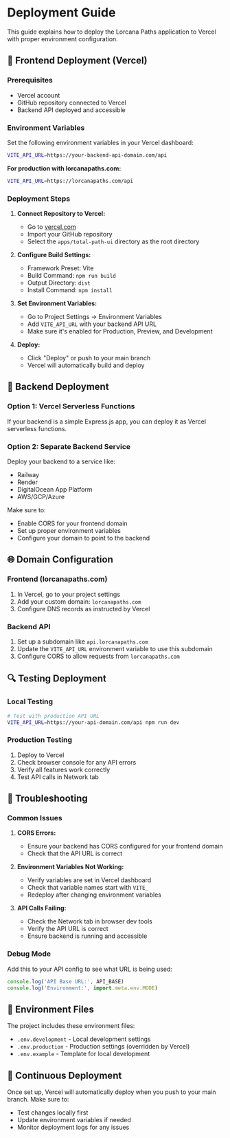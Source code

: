 # Deployment Guide

This guide explains how to deploy the Lorcana Paths application to Vercel with proper environment configuration.

## 🚀 Frontend Deployment (Vercel)

### Prerequisites
- Vercel account
- GitHub repository connected to Vercel
- Backend API deployed and accessible

### Environment Variables

Set the following environment variables in your Vercel dashboard:

```bash
VITE_API_URL=https://your-backend-api-domain.com/api
```

**For production with lorcanapaths.com:**
```bash
VITE_API_URL=https://lorcanapaths.com/api
```

### Deployment Steps

1. **Connect Repository to Vercel:**
   - Go to [vercel.com](https://vercel.com)
   - Import your GitHub repository
   - Select the `apps/total-path-ui` directory as the root directory

2. **Configure Build Settings:**
   - Framework Preset: Vite
   - Build Command: `npm run build`
   - Output Directory: `dist`
   - Install Command: `npm install`

3. **Set Environment Variables:**
   - Go to Project Settings → Environment Variables
   - Add `VITE_API_URL` with your backend API URL
   - Make sure it's enabled for Production, Preview, and Development

4. **Deploy:**
   - Click "Deploy" or push to your main branch
   - Vercel will automatically build and deploy

## 🔧 Backend Deployment

### Option 1: Vercel Serverless Functions
If your backend is a simple Express.js app, you can deploy it as Vercel serverless functions.

### Option 2: Separate Backend Service
Deploy your backend to a service like:
- Railway
- Render
- DigitalOcean App Platform
- AWS/GCP/Azure

Make sure to:
- Enable CORS for your frontend domain
- Set up proper environment variables
- Configure your domain to point to the backend

## 🌐 Domain Configuration

### Frontend (lorcanapaths.com)
1. In Vercel, go to your project settings
2. Add your custom domain: `lorcanapaths.com`
3. Configure DNS records as instructed by Vercel

### Backend API
1. Set up a subdomain like `api.lorcanapaths.com`
2. Update the `VITE_API_URL` environment variable to use this subdomain
3. Configure CORS to allow requests from `lorcanapaths.com`

## 🔍 Testing Deployment

### Local Testing
```bash
# Test with production API URL
VITE_API_URL=https://your-api-domain.com/api npm run dev
```

### Production Testing
1. Deploy to Vercel
2. Check browser console for any API errors
3. Verify all features work correctly
4. Test API calls in Network tab

## 🐛 Troubleshooting

### Common Issues

1. **CORS Errors:**
   - Ensure your backend has CORS configured for your frontend domain
   - Check that the API URL is correct

2. **Environment Variables Not Working:**
   - Verify variables are set in Vercel dashboard
   - Check that variable names start with `VITE_`
   - Redeploy after changing environment variables

3. **API Calls Failing:**
   - Check the Network tab in browser dev tools
   - Verify the API URL is correct
   - Ensure backend is running and accessible

### Debug Mode
Add this to your API config to see what URL is being used:

```javascript
console.log('API Base URL:', API_BASE)
console.log('Environment:', import.meta.env.MODE)
```

## 📝 Environment Files

The project includes these environment files:
- `.env.development` - Local development settings
- `.env.production` - Production settings (overridden by Vercel)
- `.env.example` - Template for local development

## 🔄 Continuous Deployment

Once set up, Vercel will automatically deploy when you push to your main branch. Make sure to:
- Test changes locally first
- Update environment variables if needed
- Monitor deployment logs for any issues
